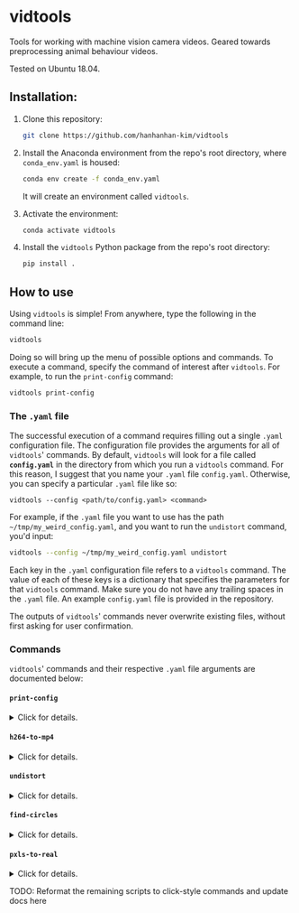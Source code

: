 # vidtools

Tools for working with machine vision camera videos. Geared towards preprocessing animal behaviour videos.

Tested on Ubuntu 18.04. 

## Installation:

1. Clone this repository:

   ```bash
   git clone https://github.com/hanhanhan-kim/vidtools
   ```

2. Install the Anaconda environment from the repo's root directory, where `conda_env.yaml` is housed:

   ```bash
   conda env create -f conda_env.yaml
   ```

   It will create an environment called `vidtools`. 

3. Activate the environment:

   ```bash
   conda activate vidtools
   ```

4. Install the `vidtools` Python package from the repo's root directory:

   ```bash
   pip install .
   ```

## How to use

Using `vidtools` is simple! From anywhere, type the following in the command line:

```bash
vidtools
```

Doing so will bring up the menu of possible options and commands. To execute a command, specify the command of interest after `vidtools`. For example, to run the `print-config` command:

```bash
vidtools print-config
```
### The `.yaml` file 

The successful execution of a command requires filling out a single `.yaml` configuration file. The configuration file provides the arguments for all of `vidtools`' commands. By default, `vidtools` will look for a file called **`config.yaml`** in the directory from which you run a `vidtools` command. For this reason, I suggest that you name your `.yaml` file  `config.yaml`. Otherwise, you can specify a particular `.yaml` file like so:

```
vidtools --config <path/to/config.yaml> <command>
```

For example, if the `.yaml` file you want to use has the path `~/tmp/my_weird_config.yaml`, and you want to run the `undistort` command, you'd input:

```bash
vidtools --config ~/tmp/my_weird_config.yaml undistort
```

Each key in the `.yaml` configuration file refers to a `vidtools` command. The value of each of these keys is a dictionary that specifies the parameters for that `vidtools` command. Make sure you do not have any trailing spaces in the `.yaml` file. An example `config.yaml` file is provided in the repository. 

The outputs of `vidtools`' commands never overwrite existing files, without first asking for user confirmation. 

### Commands

`vidtools`' commands and their respective `.yaml` file arguments are documented below:

#### `print-config`

<details><summary> Click for details. </summary>
<br>

This command prints the contents of the `.yaml` configuration file. It does not have any `.yaml` parameters.
</details>

#### `h264-to-mp4`

<details><summary> Click for details. </summary>
<br>

This command batch converts `.h264` videos to `.mp4` videos. It can output the `.mp4` videos in monochrome. Its `.yaml` parameters are:

- `root` (string): Path to the root directory; the directory that houses the target `.h264` videos. Is recursive.
- `framerate` (integer): The framerate, in Hz, of the target `.h264` videos. Assumes that all the videos in the `root` directory and its recursive subdirectories have the same framerate. 
- `do_mono` (boolean): If true, will also convert the videos to monochrome, with OpenCV. If false, will convert the videos, without recolouring, with FFmpeg. The OpenCV-based conversion **generates a higher quality output**, but takes longer. 

This command returns converted `.mp4` videos, in the same directory as the input `.h264` videos. 
</details>

#### `undistort`

<details><summary> Click for details. </summary>
<br>

This command undistorts videos by calibrating a checkerboard `.mp4` video or a folder of checkerboard `.jpg` images. This command can take a long time, if a lot of checkerboards are found. For this reason, if you wish to cut on compute time, I recommend inputting a folder of a few checkerboard `.jpg` images, rather than a whole checkerboard `.mp4` video. The number of internal corners on the checkerboard's rows and columns are interchangeable. Its `.yaml` parameters are:

- `board` (string): Path to the input calibration video of the checkerboard. Must _not_ be called `checkerboards`. Must be an `.mp4` file or a folder of `.jpg`s. If a `.pkl` file for the calibration already exists, it should be in the same directory that the `board_vid` video is in.
- `framerate` (integer): Framerate of `board_vid` video and `target` videos, in Hz. If `board_vid` is a path to a directory of `.jpg`s, then `framerate` applies only to the videos specified by `target`. The fact that this argument accepts only a single integer means that both the `board_vid` and `target` videos must have the same framerate. 
- `m_corners` (integer): Number of internal corners along the rows of the checkerboard.
- `n_corners` (integer): Number of internal corners along the columns of the checkerboard.
- `target` (string):  Path to the target video or directory of target videos to undistort. Videos must be `.mp4`. If a path to a directory of target videos is specified, the command will _not_ undistort videos with the substrings "checkerboard" or "undistorted". In other words, it won't undistort the (distorted) video of labeled checkerboards, and videos that have already been undistorted. Is recursive, if a path to a directory is specified. 
- `do_debug` (boolean): If true, will show a live feed of the labeled checkerboards, and will save a directory of the labeled checkerboards as `.jpg`s.  
- `keep_dims` (boolean): If true, will not crop the dead pixels out of the undistorted video outputs. **_Must be true if the output video is to be used as the `undistorted_board` argument in the `pxls_to_mm` command_**. Otherwise, makes more sense to set this argument to false. 

This command returns a fanciful video of the (still distorted) checkerboard video with labeled detected checkerboard corners, the undistorted target `.mp4` videos, and a `.pkl` file of the camera calibration matrix that was used to undistort the target videos. Additional outputs will be returned if `do_debug` is true. 
</details>

#### `find-circles`

<details><summary> Click for details. </summary>
<br>

This command uses a [Hough Circle Transform](https://docs.opencv.org/3.4/dd/d1a/group__imgproc__feature.html#ga47849c3be0d0406ad3ca45db65a25d2d) to find a _single_ mean circle for each video, in a directory of `.mp4` videos. The typical use case is for identifying the boundaries of a circular arena from a behaviour video. Its `.yaml` parameters are:

- `root` (string): Path to the root directory; the directory that houses the target `.mp4` videos. Is recursive.
- `dp` (integer): The image resolution over the accumulator resolution. See the OpenCV docs for details.
- `param1` (integer): The highest threshold of the two passed to the Canny edge detector. See OpenCV docs for details.
- `param2` (integer): The accumulator threshold for the circle centres at the detection stage. The smaller it is, the more false circles that may be detected. See OpenCV docs for details.
- `minDist` (integer): Minimum distance between the centres of the detected circles, in pixels. If the parameter is too small, multiple neighbour circles may be falsely detected, in addition to the true one. See OpenCV docs for details. 
- `minRadius` (integer): Minimum circle radius, in pixels. See OpenCV docs for details.
- `maxRadius` (integer): Maximum circle radius, in pixels. See OpenCV docs for details. 
- `frames` (iterable of ints): Specifies the frames in which to look for checkerboards. Accepts an iterable of integers, such as a list of integers, where the integers specify the indexes of the frames in the `undistorted_board` video. If the length of the iterable is 0, the command will randomly draw 5 frames from the video. The default value of `frames` is `[]` (a list of length 0). 
- `do_ask` (boolean): If true, will ask the user at every step to verify that the extracted frames are suitable images in which to search for checkerboard corners. 

This command returns a `.pkl` file that ends in `_circle.pkl`, for each `.mp4` video. The `.pkl` file contains the Cartesian pixel coordinates of the mean circle's center and the pixel radius of the mean circle. 
</details>

#### `pxls-to-real`

<details><summary> Click for details. </summary>
<br>

This command converts pixel measurements to physical lengths, by calibrating an *undistorted* `.mp4` video of checkerboards. Its `.yaml` parameters are:

- `real_board_squre_len`: The actual real-world length of an edge of a checkerboard square, e.g. in mm. 
- `undistorted_board` (string): Path to an _undistorted_ video of the checkerboard. Will be the output of the `undistort` command, where `keep_dims` is false. 

- `framerate` (integer): Framerate of `undistorted_board` video in Hz. 

- `m_corners` (integer): Number of internal corners along the rows of the checkerboard.

- `n_corners` (integer): Number of internal corners along the columns of the checkerboard.

- `frames` (iterable of ints): Specifies the frames in which to look for checkerboards. Accepts an iterable of integers, such as a list of integers, where the integers specify the indexes of the frames in the `undistorted_board` video. If the length of the iterable is 0, the command will randomly draw 5 frames from the video. The default value of `frames` is `[]` (a list of length 0). 

- `do_ask` (boolean): If true, will ask the user at every step to verify that the extracted frames are suitable images in which to search for checkerboard corners. 

This command returns the ratio of pixels to real-world units in a `pxls_to_mm.pkl` file saved in the same directory as the `undistorted_board` video. 
</details>



TODO: Reformat the remaining scripts to click-style commands and update docs here